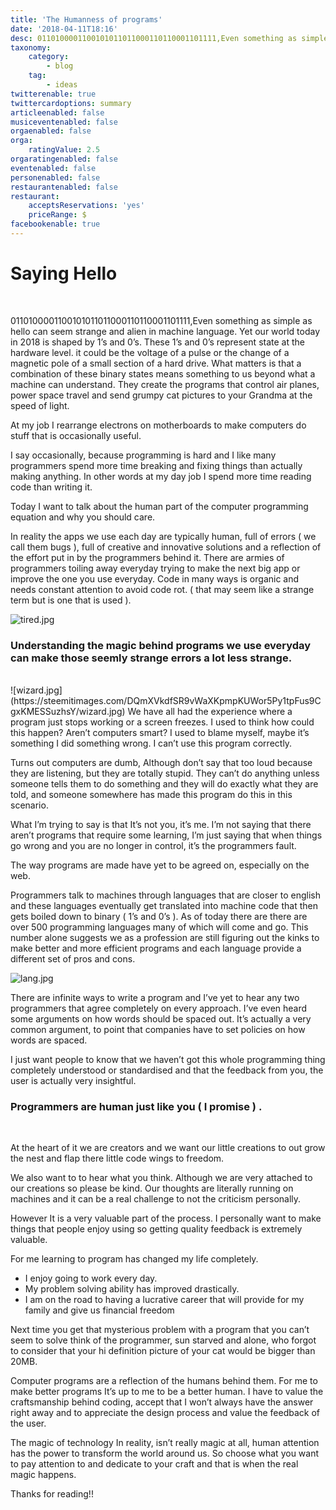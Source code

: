 ```yaml
---
title: 'The Humanness of programs'
date: '2018-04-11T18:16'
desc: 0110100001100101011011000110110001101111,Even something as simple as hello can seem strange and alien in machine language. Yet our world today in 2018 is shaped by 1’s and 0’s. These 1’s and 0’s represent state at the hardware level.
taxonomy:
    category:
        - blog
    tag:
        - ideas
twitterenable: true
twittercardoptions: summary
articleenabled: false
musiceventenabled: false
orgaenabled: false
orga:
    ratingValue: 2.5
orgaratingenabled: false
eventenabled: false
personenabled: false
restaurantenabled: false
restaurant:
    acceptsReservations: 'yes'
    priceRange: $
facebookenable: true
---
```


# Saying Hello
</br>

0110100001100101011011000110110001101111,Even something as simple as hello can seem strange and alien in machine language. Yet our world today in 2018 is shaped by 1’s and 0’s. These 1’s and 0’s represent state at the hardware level. it could be the voltage of a pulse or the change of a magnetic pole of a small section of a hard drive. What matters is that a combination of these binary states means something to us beyond what a machine can understand. They create the programs that control air planes, power space travel and send grumpy cat pictures to your Grandma at the speed of light.

At my job I rearrange electrons on motherboards to make computers do stuff that is occasionally useful.

I say occasionally, because programming is hard and I like many programmers spend more time breaking and fixing things than actually making anything. In other words at my day job I spend more time reading code than writing it.

Today I want to talk about the human part of the computer programming equation and why you should care.

In reality the apps we use each day are typically human, full of errors ( we call them bugs ), full of creative and innovative solutions and a reflection of the effort put in by the programmers behind it. There are armies of programmers toiling away everyday trying to make the next big app or improve the one you use everyday. Code in many ways is organic and needs constant attention to avoid code rot. ( that may seem like a strange term but is one that is used ).

![tired.jpg](https://steemitimages.com/DQmbj4mK4sJahSxFFCthJL63qNoXssyake1GZ3nQrByr6sm/tired.jpg)

### Understanding the magic behind programs we use everyday can make those seemly strange errors a lot less strange.
</br>
![wizard.jpg](https://steemitimages.com/DQmXVkdfSR9vWaXKpmpKUWor5Py1tpFus9CgxKMESSuzhsY/wizard.jpg)
We have all had the experience where a program just stops working or a screen freezes. I used to think how could this happen? Aren’t computers smart? I used to blame myself, maybe it’s something I did something wrong. I can’t use this program correctly.  

Turns out computers are dumb, Although don’t say that too loud because they are listening, but they are totally stupid. They can’t do anything unless someone tells them to do something and they will do exactly what they are told, and someone somewhere has made this program do this in this scenario.
  
What I’m trying to say is that It’s not you, it’s me. I’m not saying that there aren’t programs that require some learning, I’m just saying that when things go wrong and you are no longer in control, it’s the programmers fault. 

The way programs are made have yet to be agreed on, especially on the web.
   
Programmers talk to machines through languages that are closer to english and these languages eventually get translated into machine code that then gets boiled down to binary ( 1’s and 0’s ). As of today there are there are over 500 programming languages many of which will come and go. This number alone suggests we as a profession are still figuring out the kinks to make better and more efficient programs and each language provide a different set of pros and cons.


![lang.jpg](https://steemitimages.com/DQmfARhj8pz9fq9WWewVLU6AVrZdaWcmtwV9eFzMUheX1F2/lang.jpg)

There are infinite ways to write a program and I’ve yet to hear any two programmers that agree completely on every approach. I’ve even heard some arguments on how words should be spaced out. It’s actually a very common argument, to point that companies have to set policies on how words are spaced.

I just want people to know that we haven’t got this whole programming thing completely understood or standardised and that the feedback from you, the user is actually very insightful.

### Programmers are human just like you ( I promise ) .
</br>

 At the heart of it we are creators and we want our little creations to out grow the nest and flap there little code wings to freedom. 

We also want to to hear what you think. Although we are very attached to our creations so please be kind. Our thoughts are literally running on machines and it can be a real challenge to not the criticism personally. 

However It is a very valuable part of the process. I personally want to make things that people enjoy using so getting quality feedback is extremely valuable.

For me learning to program has changed my life completely.

 * I enjoy going to work every day.
 * My problem solving ability has improved drastically.
 * I am on the road to having a lucrative career that will provide for my family and give us financial freedom

Next time you get that mysterious problem with a program that you can’t seem to solve think of the programmer, sun starved and alone, who forgot to consider that your hi definition picture of your cat would be bigger than 20MB.

Computer programs are a reflection of the humans behind them. For me to make better programs It’s up to me to be a better human. I have to value the craftsmanship behind coding, accept that I won’t always have the answer right away and to appreciate the design process and value the feedback of the user. 

The magic of technology In reality, isn’t really magic at all, human attention has the power to transform the world around us. So choose what you want to pay attention to and dedicate to your craft and that is when the real magic happens.

Thanks for reading!!